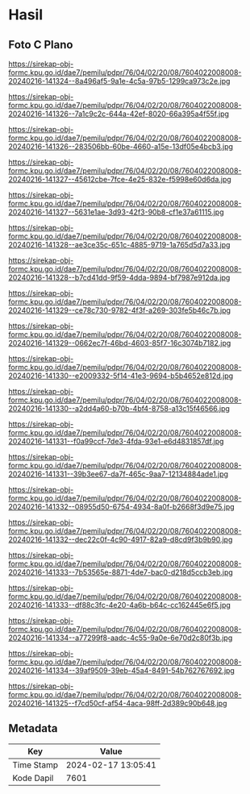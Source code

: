 # Hasil

## Foto C Plano

https://sirekap-obj-formc.kpu.go.id/dae7/pemilu/pdpr/76/04/02/20/08/7604022008008-20240216-141324--8a496af5-9a1e-4c5a-97b5-1299ca973c2e.jpg

https://sirekap-obj-formc.kpu.go.id/dae7/pemilu/pdpr/76/04/02/20/08/7604022008008-20240216-141326--7a1c9c2c-644a-42ef-8020-66a395a4f55f.jpg

https://sirekap-obj-formc.kpu.go.id/dae7/pemilu/pdpr/76/04/02/20/08/7604022008008-20240216-141326--283506bb-60be-4660-a15e-13df05e4bcb3.jpg

https://sirekap-obj-formc.kpu.go.id/dae7/pemilu/pdpr/76/04/02/20/08/7604022008008-20240216-141327--45612cbe-7fce-4e25-832e-f5998e60d6da.jpg

https://sirekap-obj-formc.kpu.go.id/dae7/pemilu/pdpr/76/04/02/20/08/7604022008008-20240216-141327--5631e1ae-3d93-42f3-90b8-cf1e37a61115.jpg

https://sirekap-obj-formc.kpu.go.id/dae7/pemilu/pdpr/76/04/02/20/08/7604022008008-20240216-141328--ae3ce35c-651c-4885-9719-1a765d5d7a33.jpg

https://sirekap-obj-formc.kpu.go.id/dae7/pemilu/pdpr/76/04/02/20/08/7604022008008-20240216-141328--b7cd41dd-9f59-4dda-9894-bf7987e912da.jpg

https://sirekap-obj-formc.kpu.go.id/dae7/pemilu/pdpr/76/04/02/20/08/7604022008008-20240216-141329--ce78c730-9782-4f3f-a269-303fe5b46c7b.jpg

https://sirekap-obj-formc.kpu.go.id/dae7/pemilu/pdpr/76/04/02/20/08/7604022008008-20240216-141329--0662ec7f-46bd-4603-85f7-16c3074b7182.jpg

https://sirekap-obj-formc.kpu.go.id/dae7/pemilu/pdpr/76/04/02/20/08/7604022008008-20240216-141330--e2009332-5f14-41e3-9694-b5b4652e812d.jpg

https://sirekap-obj-formc.kpu.go.id/dae7/pemilu/pdpr/76/04/02/20/08/7604022008008-20240216-141330--a2dd4a60-b70b-4bf4-8758-a13c15f46566.jpg

https://sirekap-obj-formc.kpu.go.id/dae7/pemilu/pdpr/76/04/02/20/08/7604022008008-20240216-141331--f0a99ccf-7de3-4fda-93e1-e6d4831857df.jpg

https://sirekap-obj-formc.kpu.go.id/dae7/pemilu/pdpr/76/04/02/20/08/7604022008008-20240216-141331--39b3ee67-da7f-465c-9aa7-12134884ade1.jpg

https://sirekap-obj-formc.kpu.go.id/dae7/pemilu/pdpr/76/04/02/20/08/7604022008008-20240216-141332--08955d50-6754-4934-8a0f-b2668f3d9e75.jpg

https://sirekap-obj-formc.kpu.go.id/dae7/pemilu/pdpr/76/04/02/20/08/7604022008008-20240216-141332--dec22c0f-4c90-4917-82a9-d8cd9f3b9b90.jpg

https://sirekap-obj-formc.kpu.go.id/dae7/pemilu/pdpr/76/04/02/20/08/7604022008008-20240216-141333--7b53565e-8871-4de7-bac0-d218d5ccb3eb.jpg

https://sirekap-obj-formc.kpu.go.id/dae7/pemilu/pdpr/76/04/02/20/08/7604022008008-20240216-141333--df88c3fc-4e20-4a6b-b64c-cc162445e6f5.jpg

https://sirekap-obj-formc.kpu.go.id/dae7/pemilu/pdpr/76/04/02/20/08/7604022008008-20240216-141334--a77299f8-aadc-4c55-9a0e-6e70d2c80f3b.jpg

https://sirekap-obj-formc.kpu.go.id/dae7/pemilu/pdpr/76/04/02/20/08/7604022008008-20240216-141334--39af9509-39eb-45a4-8491-54b762767692.jpg

https://sirekap-obj-formc.kpu.go.id/dae7/pemilu/pdpr/76/04/02/20/08/7604022008008-20240216-141325--f7cd50cf-af54-4aca-98ff-2d389c90b648.jpg


## Metadata

| Key        | Value               |
| ---------- | ------------------- |
| Time Stamp | 2024-02-17 13:05:41 |
| Kode Dapil | 7601                |



